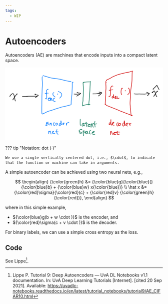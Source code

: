 ```yaml
---
tags:
  - WIP
---
```

# Autoencoders

Autoencoders (AE) are machines that encode inputs into a compact latent space.

![AE](assets/ae/autoencoder-basic-1.jpg)


??? tip "Notation: dot ($\cdot$)"

    We use a single vertically centered dot, i.e., $\cdot$, to indicate that the function or machine can take in arguments.


A simple autoencoder can be achieved using two neural nets, e.g.,

$$
\begin{align}
{\color{green}h} &= {\color{blue}g}{\color{blue}(}{\color{blue}b} + {\color{blue}w} x{\color{blue})} \\
\hat x &= {\color{red}\sigma}{\color{red}(c} + {\color{red}v} {\color{green}h}{\color{red})},
\end{align}
$$

where in this simple example,

- ${\color{blue}g(b + w \cdot )}$ is the encoder, and
- ${\color{red}\sigma(c + v \cdot )}$ is the decoder.


For binary labels, we can use a simple cross entropy as the loss.


## Code

See Lippe[^Lippe].


[^Lippe]: Lippe P. Tutorial 9: Deep Autoencoders — UvA DL Notebooks v1.1 documentation. In: UvA Deep Learning Tutorials [Internet]. [cited 20 Sep 2021]. Available: https://uvadlc-notebooks.readthedocs.io/en/latest/tutorial_notebooks/tutorial9/AE_CIFAR10.html
